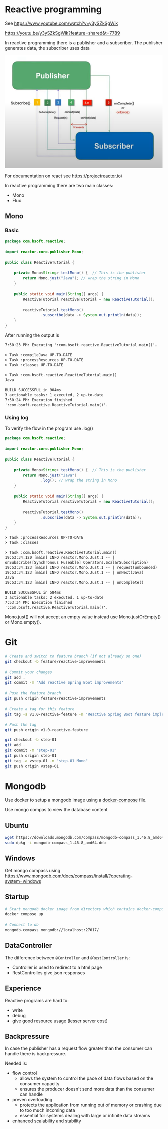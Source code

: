 # Reactive programming

See https://www.youtube.com/watch?v=y3ySZkSgWik

https://youtu.be/y3ySZkSgWik?feature=shared&t=7789

In reactive programming there is a publisher and a subscriber.
The publisher generates data, the subscriber uses data

![Publish Subscribe](./images/publish-subscribe.png)

For documentation on react see https://projectreactor.io/

In reactive programming there are two main classes:
- Mono
- Flux

## Mono

### Basic

```java
package com.bsoft.reactive;

import reactor.core.publisher.Mono;

public class ReactiveTutorial {

    private Mono<String> testMono() {  // This is the publisher
        return Mono.just("Java"); // wrap the string in Mono
    }

    public static void main(String[] args) {
        ReactiveTutorial reactiveTutorial = new ReactiveTutorial();

        reactiveTutorial.testMono()
                .subscribe(data -> System.out.println(data));
    }
}

```
After running the output is
```text
7:50:23 PM: Executing ':com.bsoft.reactive.ReactiveTutorial.main()'…

> Task :compileJava UP-TO-DATE
> Task :processResources UP-TO-DATE
> Task :classes UP-TO-DATE

> Task :com.bsoft.reactive.ReactiveTutorial.main()
Java

BUILD SUCCESSFUL in 904ms
3 actionable tasks: 1 executed, 2 up-to-date
7:50:24 PM: Execution finished ':com.bsoft.reactive.ReactiveTutorial.main()'.
```

### Using log

To verify the flow in the program use .log()

```java
package com.bsoft.reactive;

import reactor.core.publisher.Mono;

public class ReactiveTutorial {

    private Mono<String> testMono() {  // This is the publisher
        return Mono.just("Java")
                .log(); // wrap the string in Mono
    }

    public static void main(String[] args) {
        ReactiveTutorial reactiveTutorial = new ReactiveTutorial();

        reactiveTutorial.testMono()
                .subscribe(data -> System.out.println(data));
    }
}
```

```text
> Task :processResources UP-TO-DATE
> Task :classes

> Task :com.bsoft.reactive.ReactiveTutorial.main()
19:53:34.120 [main] INFO reactor.Mono.Just.1 -- | onSubscribe([Synchronous Fuseable] Operators.ScalarSubscription)
19:53:34.123 [main] INFO reactor.Mono.Just.1 -- | request(unbounded)
19:53:34.123 [main] INFO reactor.Mono.Just.1 -- | onNext(Java)
Java
19:53:34.123 [main] INFO reactor.Mono.Just.1 -- | onComplete()

BUILD SUCCESSFUL in 584ms
3 actionable tasks: 2 executed, 1 up-to-date
7:53:34 PM: Execution finished ':com.bsoft.reactive.ReactiveTutorial.main()'.

```

Mono.just() will not accept an empty value instead use Mono.justOrEmpty() or Mono.empty().

# Git

```bash
# Create and switch to feature branch (if not already on one)
git checkout -b feature/reactive-improvements

# Commit your changes
git add .
git commit -m "Add reactive Spring Boot improvements"

# Push the feature branch
git push origin feature/reactive-improvements

# Create a tag for this feature
git tag -a v1.0-reactive-feature -m "Reactive Spring Boot feature implementation"

# Push the tag
git push origin v1.0-reactive-feature
```

```bash
git checkout -b step-01
git add .
git commit -m "step-01"
git push origin step-01
git tag -a vstep-01 -m "step-01 Mono"
git push origin vstep-01
```

# Mongodb

Use docker to setup a mongodb image using a [docker-compose](./docker-compose.yaml) file.

Use mongo compas to view the database content
## Ubuntu
```bash
wget https://downloads.mongodb.com/compass/mongodb-compass_1.46.8_amd64.deb
sudo dpkg -i mongodb-compass_1.46.8_amd64.deb
```
## Windows
Get mongo compass using https://www.mongodb.com/docs/compass/install/?operating-system=windows
## Startup
```bash
# Start mongodb docker image from directory which contains docker-compose.yaml
docker compose up

# Connect to db
mongodb-compass mongodb://localhost:27017/

```

## DataController
The difference between `@Controller` and `@RestController` is:
- Controller is used to redirect to a html page
- RestControlles give json responses

## Experience
Reactive programs are hard to:
- write
- debug
- give good resource usage (lesser server cost)

## Backpressure
In case the publisher has a request flow greater than the consumer can handle there is backpressure.

Needed is:
- flow control
  - allows the system to control the pace of data flows based on the consumer capacity
  - ensures the producer doesn't send more data than the consumer can handle
- preven overloading
  - protects the application from running out of memory or crashing due to too much incoming data
  - essential for systems dealing with large or infinite data streams
- enhanced scalability and stability

